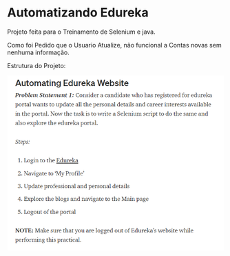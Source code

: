 # Automatizando Edureka

Projeto feita para o Treinamento de Selenium e java.

Como foi Pedido que o Usuario Atualize, não funcional a Contas novas sem nenhuma informação.

Estrutura do Projeto:

 <img src=".idea/01.png" title="01">
